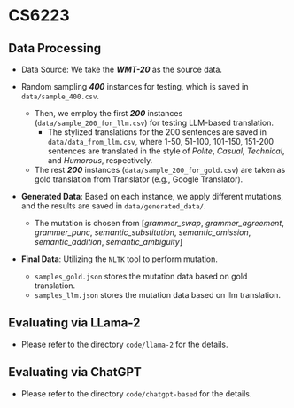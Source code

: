 # CS6223

## Data Processing

- Data Source: We take the ***WMT-20*** as the source data.
- Random sampling ***400*** instances for testing, which is saved in `data/sample_400.csv`. 
  - Then, we employ the first ***200*** instances (`data/sample_200_for_llm.csv`) for testing LLM-based translation.
    - The stylized translations for the 200 sentences are saved in `data/data_from_llm.csv`, where 1-50, 51-100, 101-150, 151-200 sentences are translated in the style of *Polite*, *Casual*, *Technical*, and *Humorous*, respectively. 
  - The rest ***200*** instances (`data/sample_200_for_gold.csv`) are taken as gold translation from Translator (e.g., Google Translator).  

- **Generated Data**: Based on each instance, we apply different mutations, and the results are saved in `data/generated_data/`.
  - The mutation is chosen from \[*grammer_swap*, *grammer_agreement*,  *grammer_punc*, *semantic_substitution*, *semantic_omission*, *semantic_addition*, *semantic_ambiguity*\]

- **Final Data**: Utilizing the `NLTK` tool to perform mutation.
  - `samples_gold.json` stores the mutation data based on gold translation.
  - `samples_llm.json` stores the mutation data based on llm translation.

## Evaluating via LLama-2
- Please refer to the directory `code/llama-2` for the details.
  
## Evaluating via ChatGPT
- Please refer to the directory `code/chatgpt-based` for the details. 
